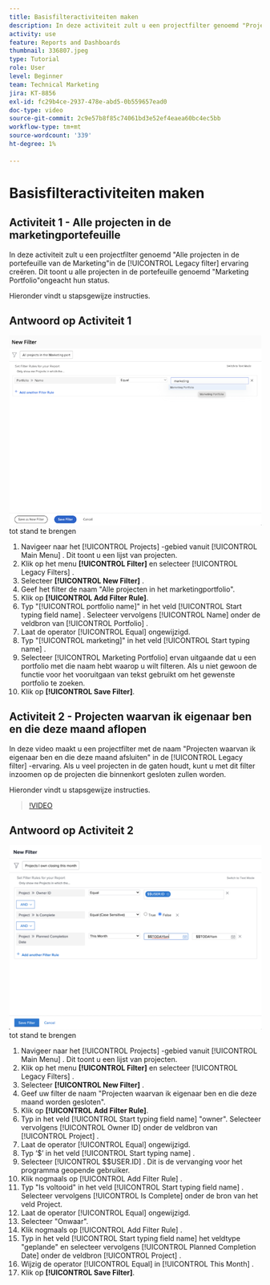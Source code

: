 ```yaml
---
title: Basisfilteractiviteiten maken
description: In deze activiteit zult u een projectfilter genoemd "Projecten creëren I Zelf die deze Maand sluiten."
activity: use
feature: Reports and Dashboards
thumbnail: 336807.jpeg
type: Tutorial
role: User
level: Beginner
team: Technical Marketing
jira: KT-8856
exl-id: fc29b4ce-2937-478e-abd5-0b559657ead0
doc-type: video
source-git-commit: 2c9e57b8f85c74061bd3e52ef4eaea60bc4ec5bb
workflow-type: tm+mt
source-wordcount: '339'
ht-degree: 1%

---
```


# Basisfilteractiviteiten maken


## Activiteit 1 - Alle projecten in de marketingportefeuille

In deze activiteit zult u een projectfilter genoemd &quot;Alle projecten in de portefeuille van de Marketing&quot;in de [!UICONTROL Legacy filter] ervaring creëren. Dit toont u alle projecten in de portefeuille genoemd &quot;Marketing Portfolio&quot;ongeacht hun status.

Hieronder vindt u stapsgewijze instructies.

## Antwoord op Activiteit 1

![ een beeld van het scherm om een nieuw filter ](assets/basic-filter-activity-1.png) tot stand te brengen

1. Navigeer naar het [!UICONTROL Projects] -gebied vanuit [!UICONTROL Main Menu] . Dit toont u een lijst van projecten.
1. Klik op het menu **[!UICONTROL Filter]** en selecteer [!UICONTROL Legacy Filters] .
1. Selecteer **[!UICONTROL New Filter]** .
1. Geef het filter de naam &quot;Alle projecten in het marketingportfolio&quot;.
1. Klik op **[!UICONTROL Add Filter Rule]**.
1. Typ &quot;[!UICONTROL portfolio name]&quot; in het veld [!UICONTROL Start typing field name] . Selecteer vervolgens [!UICONTROL Name] onder de veldbron van [!UICONTROL Portfolio] .
1. Laat de operator [!UICONTROL Equal] ongewijzigd.
1. Typ &quot;[!UICONTROL marketing]&quot; in het veld [!UICONTROL Start typing name] .
1. Selecteer [!UICONTROL Marketing Portfolio] ervan uitgaande dat u een portfolio met die naam hebt waarop u wilt filteren. Als u niet gewoon de functie voor het vooruitgaan van tekst gebruikt om het gewenste portfolio te zoeken.
1. Klik op **[!UICONTROL Save Filter]**.

## Activiteit 2 - Projecten waarvan ik eigenaar ben en die deze maand aflopen

In deze video maakt u een projectfilter met de naam &quot;Projecten waarvan ik eigenaar ben en die deze maand afsluiten&quot; in de [!UICONTROL Legacy filter] -ervaring. Als u veel projecten in de gaten houdt, kunt u met dit filter inzoomen op de projecten die binnenkort gesloten zullen worden.

Hieronder vindt u stapsgewijze instructies.

>[!VIDEO](https://video.tv.adobe.com/v/3443385/?quality=12&learn=on&enablevpops&captions=dut)

## Antwoord op Activiteit 2

![ een beeld van het scherm om een nieuw filter ](assets/basic-filter-activity-updated-6-15-21.png) tot stand te brengen

1. Navigeer naar het [!UICONTROL Projects] -gebied vanuit [!UICONTROL Main Menu] . Dit toont u een lijst van projecten.
1. Klik op het menu **[!UICONTROL Filter]** en selecteer [!UICONTROL Legacy Filters] .
1. Selecteer **[!UICONTROL New Filter]** .
1. Geef uw filter de naam &quot;Projecten waarvan ik eigenaar ben en die deze maand worden gesloten&quot;.
1. Klik op **[!UICONTROL Add Filter Rule]**.
1. Typ in het veld [!UICONTROL Start typing field name] &quot;owner&quot;. Selecteer vervolgens [!UICONTROL Owner ID] onder de veldbron van [!UICONTROL Project] .
1. Laat de operator [!UICONTROL Equal] ongewijzigd.
1. Typ ‘$’ in het veld [!UICONTROL Start typing name] .
1. Selecteer [!UICONTROL $$USER.ID] . Dit is de vervanging voor het programma geopende gebruiker.
1. Klik nogmaals op [!UICONTROL Add Filter Rule] .
1. Typ &quot;Is voltooid&quot; in het veld [!UICONTROL Start typing field name] . Selecteer vervolgens [!UICONTROL Is Complete] onder de bron van het veld Project.
1. Laat de operator [!UICONTROL Equal] ongewijzigd.
1. Selecteer &quot;Onwaar&quot;.
1. Klik nogmaals op [!UICONTROL Add Filter Rule] .
1. Typ in het veld [!UICONTROL Start typing field name] het veldtype &quot;geplande&quot; en selecteer vervolgens [!UICONTROL Planned Completion Date] onder de veldbron [!UICONTROL Project] .
1. Wijzig de operator [!UICONTROL Equal] in [!UICONTROL This Month] .
1. Klik op **[!UICONTROL Save Filter]**.
